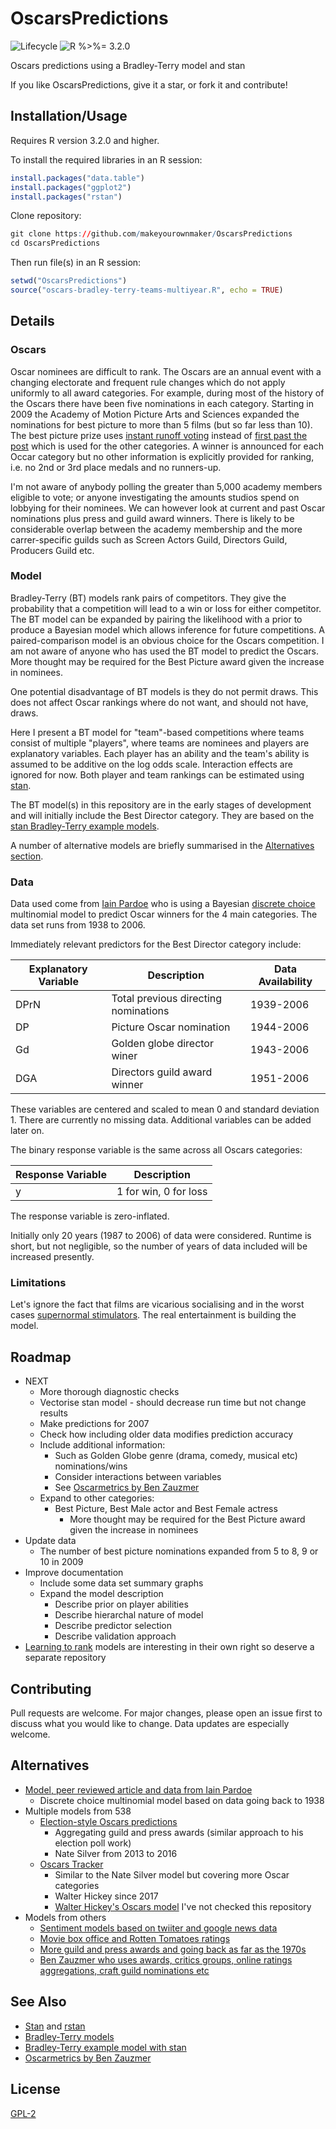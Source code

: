 # OscarsPredictions

![Lifecycle
](https://img.shields.io/badge/lifecycle-experimental-orange.svg?style=flat)
![R
%>%= 3.2.0](https://img.shields.io/badge/R->%3D3.2.0-blue.svg?style=flat)

Oscars predictions using a Bradley-Terry model and stan

If you like OscarsPredictions, give it a star, or fork it and contribute!


## Installation/Usage

Requires R version 3.2.0 and higher.

To install the required libraries in an R session:
```r
install.packages("data.table")
install.packages("ggplot2")
install.packages("rstan")
```

Clone repository:
```r
git clone https://github.com/makeyourownmaker/OscarsPredictions
cd OscarsPredictions
```

Then run file(s) in an R session:
```r
setwd("OscarsPredictions")
source("oscars-bradley-terry-teams-multiyear.R", echo = TRUE)
```


## Details

### Oscars

Oscar nominees are difficult to rank.  The Oscars are an annual event with a changing
electorate and frequent rule changes which do not apply uniformly to all
award categories.  For example, during most of the history of the Oscars there have been
five nominations in each category.  Starting in 2009 the Academy of
Motion Picture Arts and Sciences expanded the nominations for best picture
to more than 5 films (but so far less than 10).  The best picture prize
uses [instant runoff voting](https://en.wikipedia.org/wiki/Instant-runoff_voting)
instead of
[first past the post](https://en.wikipedia.org/wiki/First-past-the-post_voting)
which is used for the other categories.  A winner is announced for each
Occar category but no other information is explicitly provided for ranking, i.e.
no 2nd or 3rd place medals and no runners-up.

I'm not aware of anybody polling the greater than 5,000 academy members
eligible to vote; or anyone investigating the amounts studios spend on
lobbying for their nominees.  We can however look at current and past
Oscar nominations plus press and guild award winners.  There is likely
to be considerable overlap between the academy membership and the more
carrer-specific guilds such as Screen Actors Guild, Directors Guild,
Producers Guild etc.

### Model

Bradley-Terry (BT) models rank pairs of competitors.  They give the
probability that a competition will lead to a win or loss for either
competitor.
The BT model can be expanded by pairing the likelihood with a prior
to produce a Bayesian model which allows inference for future competitions.
A paired-comparison model is an obvious choice for the Oscars competition.
I am not aware of anyone who has used the BT model to predict the Oscars.
More thought may be required for the Best Picture award given
the increase in nominees.

One potential disadvantage of BT models is they do not permit draws.
This does not affect Oscar rankings where do not want, and should
not have, draws.

Here I present a BT model for "team"-based competitions where teams consist of
multiple "players", where teams are nominees and players are explanatory
variables.  Each player has an ability and the team's ability is
assumed to be additive on the log odds scale.  Interaction effects are
ignored for now.  Both player and team rankings can be estimated using
[stan](https://mc-stan.org/).

The BT model(s) in this repository are in the early stages of development
and will initially include the Best Director category.  They are based on
the
[stan Bradley-Terry example models](https://github.com/stan-dev/example-models/tree/master/knitr/bradley-terry).

A number of alternative models are briefly summarised in the
[Alternatives section](#Alternatives).

### Data

Data used come from [Iain Pardoe](https://iainpardoe.com/oscars/)
who is using a Bayesian
[discrete choice](https://en.wikipedia.org/wiki/Discrete_choice)
multinomial model to predict Oscar winners for the 4 main categories.
The data set runs from 1938 to 2006.

Immediately relevant predictors for the Best Director category include:

| Explanatory Variable | Description                          | Data Availability |
|----------------------|--------------------------------------|-------------------|
| DPrN                 | Total previous directing nominations | 1939-2006         |
| DP                   | Picture Oscar nomination             | 1944-2006         |
| Gd                   | Golden globe director winer          | 1943-2006         |
| DGA                  | Directors guild award winner         | 1951-2006         |

These variables are centered and scaled to mean 0 and standard deviation 1.
There are currently no missing data.
Additional variables can be added later on.

The binary response variable is the same across all Oscars categories:

| Response Variable | Description           |
|-------------------|-----------------------|
| y                 | 1 for win, 0 for loss |

The response variable is zero-inflated.

Initially only 20 years (1987 to 2006) of data were considered.  Runtime is
short, but not negligible, so the number of years of data included will be
increased presently.

### Limitations

Let's ignore the fact that films are vicarious socialising and in the worst cases
[supernormal stimulators](https://en.wikipedia.org/wiki/Supernormal_stimulus).
The real entertainment is building the model.


## Roadmap

* NEXT
  * More thorough diagnostic checks
  * Vectorise stan model - should decrease run time but not change results
  * Make predictions for 2007
  * Check how including older data modifies prediction accuracy
  * Include additional information:
    * Such as Golden Globe genre (drama, comedy, musical etc) nominations/wins
    * Consider interactions between variables
    * See [Oscarmetrics by Ben Zauzmer](http://www.bearmanormedia.com/oscarmetrics-hardcover-edition-by-ben-zauzmer)
  * Expand to other categories: 
    * Best Picture, Best Male actor and Best Female actress
      * More thought may be required for the Best Picture award given the increase in nominees
* Update data
  * The number of best picture nominations expanded from 5 to 8, 9 or 10 in 2009
* Improve documentation
  * Include some data set summary graphs
  * Expand the model description
    * Describe prior on player abilities
    * Describe hierarchal nature of model
    * Describe predictor selection
    * Describe validation approach
* [Learning to rank](https://en.wikipedia.org/wiki/Learning_to_rank)
  models are interesting in their own right so deserve a separate repository

## Contributing

Pull requests are welcome. For major changes, please open an issue first to discuss what you would like to change.
Data updates are especially welcome.


## Alternatives

* [Model, peer reviewed article and data from Iain Pardoe](https://iainpardoe.com/oscars/)
  * Discrete choice multinomial model based on data going back to 1938
* Multiple models from 538
  * [Election-style Oscars predictions](https://fivethirtyeight.com/features/oscar-predictions-election-style/)
    * Aggregating guild and press awards (similar approach to his election poll work)
    * Nate Silver from 2013 to 2016
  * [Oscars Tracker](https://fivethirtyeight.com/features/how-our-oscars-tracker-works/)
    * Similar to the Nate Silver model but covering more Oscar categories
    * Walter Hickey since 2017
    * [Walter Hickey's Oscars model](https://github.com/walterhickey/oscars/) I've not checked this repository
* Models from others
  * [Sentiment models based on twiiter and google news data](https://fivethirtyeight.com/features/can-the-internet-predict-the-oscars/)
  * [Movie box office and Rotten Tomatoes ratings](https://fivethirtyeight.com/features/how-much-do-we-need-to-know-to-predict-the-oscars/)
  * [More guild and press awards and going back as far as the 1970s](https://fivethirtyeight.com/features/how-much-do-we-need-to-know-to-predict-the-oscars/)
  * [Ben Zauzmer who uses awards, critics groups, online ratings aggregations, craft guild nominations etc](https://twitter.com/BensOscarMath)


## See Also

* [Stan](https://mc-stan.org/) and [rstan](https://cran.r-project.org/web/packages/rstan/index.html)
* [Bradley-Terry models](https://en.wikipedia.org/wiki/Bradley%E2%80%93Terry_model)
* [Bradley-Terry example model with stan](https://github.com/stan-dev/example-models/tree/master/knitr/bradley-terry)
* [Oscarmetrics by Ben Zauzmer](http://www.bearmanormedia.com/oscarmetrics-hardcover-edition-by-ben-zauzmer)

## License

[GPL-2](https://www.gnu.org/licenses/old-licenses/gpl-2.0.en.html)
